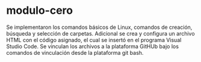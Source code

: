 # modulo-cero
Se implementaron los comandos básicos de Linux, comandos de creación, búsqueda y selección de carpetas. 
Adicional se crea y configura un archivo HTML con el código asignado, el cual se insertó en el programa Visual Studio Code. 
Se vinculan los archivos a la plataforma GitHUb bajo los comandos de vinculación desde la plataforma git bash.
